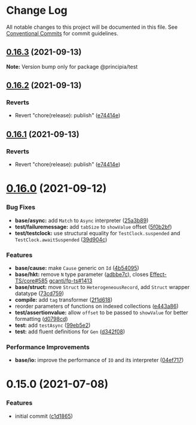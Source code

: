 # Change Log

All notable changes to this project will be documented in this file.
See [Conventional Commits](https://conventionalcommits.org) for commit guidelines.

## [0.16.3](https://github.com/0x706b/principia.ts/compare/@principia/test@0.16.2...@principia/test@0.16.3) (2021-09-13)

**Note:** Version bump only for package @principia/test





## [0.16.2](https://github.com/0x706b/principia.ts/compare/@principia/test@0.16.1...@principia/test@0.16.2) (2021-09-13)


### Reverts

* Revert "chore(release): publish" ([e74414e](https://github.com/0x706b/principia.ts/commit/e74414effa51392092770ecd542b55608dbb1201))





## [0.16.1](https://github.com/0x706b/principia.ts/compare/@principia/test@0.16.1...@principia/test@0.16.1) (2021-09-13)


### Reverts

* Revert "chore(release): publish" ([e74414e](https://github.com/0x706b/principia.ts/commit/e74414effa51392092770ecd542b55608dbb1201))





# [0.16.0](https://github.com/0x706b/principia.ts/compare/@principia/test@0.15.0...@principia/test@0.16.0) (2021-09-12)


### Bug Fixes

* **base/async:** add `Match` to `Async` interpreter ([25a3b89](https://github.com/0x706b/principia.ts/commit/25a3b890909545c874879c2885cbe42b66f0e3df))
* **test/failuremessage:** add `tabSize` to `showValue` offset ([5f0b2bf](https://github.com/0x706b/principia.ts/commit/5f0b2bfdaba6b88527112898278f1b513294c42a))
* **test/testclock:** use structural equality for `TestClock.suspended` and `TestClock.awaitSuspended` ([39d904c](https://github.com/0x706b/principia.ts/commit/39d904c1d0d893d5a424b3f6d7cd9061b5fb1049))


### Features

* **base/cause:** make `Cause` generic on `Id` ([4b54095](https://github.com/0x706b/principia.ts/commit/4b5409595ffb7554c64a2982124258f44f4104e2))
* **base/hkt:** remove `N` type parameter ([adbbe7c](https://github.com/0x706b/principia.ts/commit/adbbe7cb709177b6b3cbd9cb6050fc76e719d7a1)), closes [Effect-TS/core#585](https://github.com/Effect-TS/core/issues/585) [gcanti/fp-ts#1413](https://github.com/gcanti/fp-ts/issues/1413)
* **base/struct:** move `Struct` to `HeterogeneousRecord`, add `Struct` wrapper datatype ([73cd759](https://github.com/0x706b/principia.ts/commit/73cd759804060615f28f81a27e6659208f4e0539))
* **compile:** add `tag` transformer ([2f1d618](https://github.com/0x706b/principia.ts/commit/2f1d6186a69804b169d7dc2eb96346d612fd3582))
* reorder parameters of functions on indexed collections ([e443a86](https://github.com/0x706b/principia.ts/commit/e443a86d4f91c80a2919070f23cc28755af561d0))
* **test/assertionvalue:** allow `offset` to be passed to `showValue` for better formatting ([d0798cd](https://github.com/0x706b/principia.ts/commit/d0798cd3c175be7db9e8aece9ceaa699d9190096))
* **test:** add `testAsync` ([99eb5e2](https://github.com/0x706b/principia.ts/commit/99eb5e20f87ee4aa1b75e6c6853fa76f4e51812d))
* **test:** add fluent definitions for `Gen` ([d342f08](https://github.com/0x706b/principia.ts/commit/d342f08f60f3c2bf26729250d7f8de448156b6c3))


### Performance Improvements

* **base/io:** improve the performance of `IO` and its interpreter ([04ef717](https://github.com/0x706b/principia.ts/commit/04ef717d293ba83cce4d49c21e6abd0848a81c75))





# 0.15.0 (2021-07-08)


### Features

* initial commit ([c1d1865](https://github.com/0x706b/principia.ts/commit/c1d1865d93b8c7762c4cdfa912360f467c0bae02))
